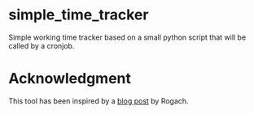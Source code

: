 # simple_time_tracker
Simple working time tracker based on a small python script that will be called by a cronjob.

# Acknowledgment
This tool has been inspired by a [blog post](http://blog.rogach.org/2012/05/simple-activity-tracker-for-linux.html) by Rogach.
